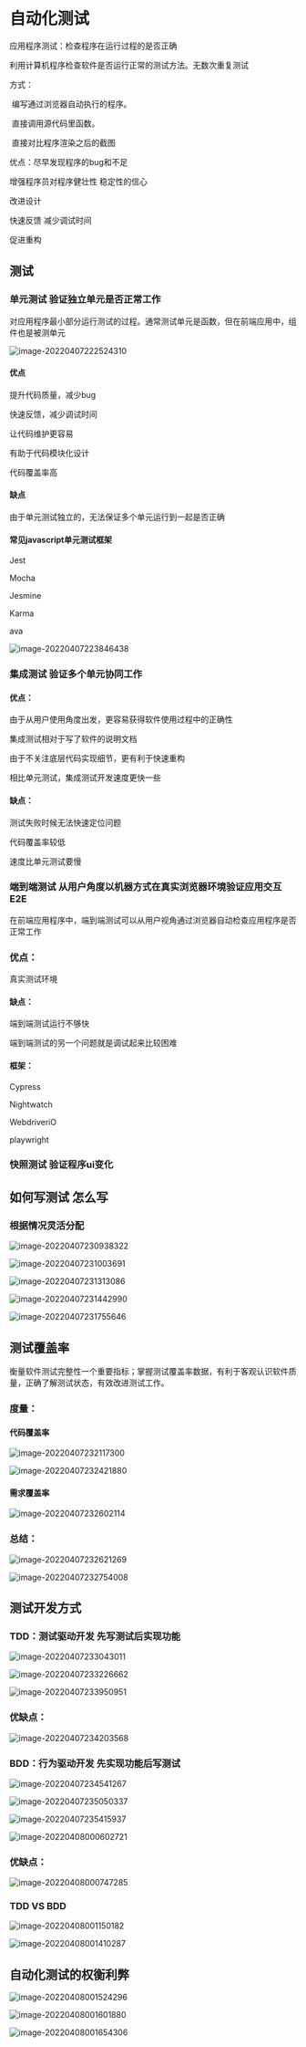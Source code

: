 # 自动化测试

应用程序测试：检查程序在运行过程的是否正确

利用计算机程序检查软件是否运行正常的测试方法。无数次重复测试



方式： 

​	编写通过浏览器自动执行的程序。

​	直接调用源代码里函数。

​	直接对比程序渲染之后的截图

 

优点：尽早发现程序的bug和不足

增强程序员对程序健壮性 稳定性的信心

改进设计

快速反馈 减少调试时间

促进重构

## 测试

### 单元测试 验证独立单元是否正常工作

对应用程序最小部分运行测试的过程。通常测试单元是函数，但在前端应用中，组件也是被测单元

![image-20220407222524310](自动化测试.assets/image-20220407222524310.png)

#### 优点

提升代码质量，减少bug

快速反馈，减少调试时间

让代码维护更容易

有助于代码模块化设计 

代码覆盖率高

#### 缺点

由于单元测试独立的，无法保证多个单元运行到一起是否正确



#### 常见javascript单元测试框架

Jest

Mocha

Jesmine

Karma

ava

![image-20220407223846438](自动化测试.assets/image-20220407223846438.png)

### 集成测试 验证多个单元协同工作

#### 优点：

由于从用户使用角度出发，更容易获得软件使用过程中的正确性

集成测试相对于写了软件的说明文档

由于不关注底层代码实现细节，更有利于快速重构

相比单元测试，集成测试开发速度更快一些

#### 缺点：

测试失败时候无法快速定位问题

代码覆盖率较低

速度比单元测试要慢



### 端到端测试 从用户角度以机器方式在真实浏览器环境验证应用交互E2E

在前端应用程序中，端到端测试可以从用户视角通过浏览器自动检查应用程序是否正常工作

### 优点：

真实测试环境

#### 缺点：

端到端测试运行不够快

端到端测试的另一个问题就是调试起来比较困难

#### 框架：

Cypress

Nightwatch

WebdriveriO

playwright



### 快照测试  验证程序ui变化



## 如何写测试 怎么写

### 根据情况灵活分配

![image-20220407230938322](自动化测试.assets/image-20220407230938322.png)

![image-20220407231003691](自动化测试.assets/image-20220407231003691.png)





![image-20220407231313086](自动化测试.assets/image-20220407231313086.png)

![image-20220407231442990](自动化测试.assets/image-20220407231442990.png)

![image-20220407231755646](自动化测试.assets/image-20220407231755646.png)



## 测试覆盖率

衡量软件测试完整性一个重要指标；掌握测试覆盖率数据，有利于客观认识软件质量，正确了解测试状态，有效改进测试工作。

### 度量：

#### 代码覆盖率

![image-20220407232117300](自动化测试.assets/image-20220407232117300.png)

![image-20220407232421880](自动化测试.assets/image-20220407232421880.png)





#### 需求覆盖率

![image-20220407232602114](自动化测试.assets/image-20220407232602114.png)

### 总结：

![image-20220407232621269](自动化测试.assets/image-20220407232621269.png)

![image-20220407232754008](自动化测试.assets/image-20220407232754008.png)



## 测试开发方式

### TDD：测试驱动开发 先写测试后实现功能

![image-20220407233043011](自动化测试.assets/image-20220407233043011.png)

![image-20220407233226662](自动化测试.assets/image-20220407233226662.png)





![image-20220407233950951](自动化测试.assets/image-20220407233950951.png)



### 优缺点：

![image-20220407234203568](自动化测试.assets/image-20220407234203568.png)



### BDD：行为驱动开发 先实现功能后写测试

![image-20220407234541267](自动化测试.assets/image-20220407234541267.png)



![image-20220407235050337](自动化测试.assets/image-20220407235050337.png)

![image-20220407235415937](自动化测试.assets/image-20220407235415937.png)

![image-20220408000602721](自动化测试.assets/image-20220408000602721.png)

### 优缺点：

![image-20220408000747285](自动化测试.assets/image-20220408000747285.png)

### TDD VS BDD

![image-20220408001150182](自动化测试.assets/image-20220408001150182.png)



![image-20220408001410287](自动化测试.assets/image-20220408001410287.png)



## 自动化测试的权衡利弊

![image-20220408001524296](自动化测试.assets/image-20220408001524296.png)

![image-20220408001601880](自动化测试.assets/image-20220408001601880.png)

![image-20220408001654306](自动化测试.assets/image-20220408001654306.png)







